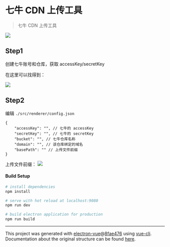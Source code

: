 # 七牛 CDN 上传工具

> 七牛 CDN 上传工具

![](http://src.fanmingfei.com/tool/f34335570df72584da95bbce50828e73.png)


## Step1
创建七牛账号和仓库，获取 accessKey/secretKey

在这里可以找得到：

![](http://src.fanmingfei.com/tool/3205b81520fa34ddd52fe0b798e3bff5.png)

## Step2
编辑 `./src/renderer/config.json`
```
{
    "accessKey": "", // 七牛的 accessKey
    "secretKey": "", // 七牛的 secretKey
    "bucket": "", // 七牛仓库名称
    "domain": "", // 该仓库绑定的域名
    "basePath": "" // 上传文件前缀
}
```

上传文件前缀：
![](http://src.fanmingfei.com/tool/3746936b0aa5f063e80bfb9acdc8353f.png)






#### Build Setup

``` bash
# install dependencies
npm install

# serve with hot reload at localhost:9080
npm run dev

# build electron application for production
npm run build


```

---

This project was generated with [electron-vue](https://github.com/SimulatedGREG/electron-vue)@[8fae476](https://github.com/SimulatedGREG/electron-vue/tree/8fae4763e9d225d3691b627e83b9e09b56f6c935) using [vue-cli](https://github.com/vuejs/vue-cli). Documentation about the original structure can be found [here](https://simulatedgreg.gitbooks.io/electron-vue/content/index.html).
